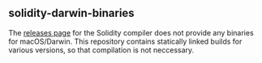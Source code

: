 ## solidity-darwin-binaries

The [releases page](https://github.com/ethereum/solidity/releases) for the Solidity compiler does not provide any binaries for macOS/Darwin. This repository contains statically linked builds for various versions, so that compilation is not neccessary.
